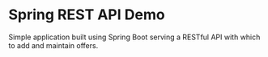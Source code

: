 # Spring REST API Demo
Simple application built using Spring Boot serving a RESTful API with which to add and maintain offers.
